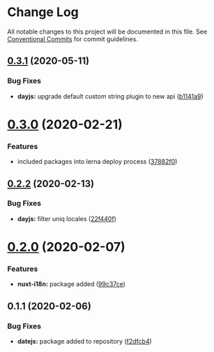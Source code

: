 # Change Log

All notable changes to this project will be documented in this file.
See [Conventional Commits](https://conventionalcommits.org) for commit guidelines.

## [0.3.1](https://github.com/awes-io/client/compare/@awes-io/dayjs@0.3.0...@awes-io/dayjs@0.3.1) (2020-05-11)


### Bug Fixes

* **dayjs:** upgrade default custom string plugin to new api ([b1141a9](https://github.com/awes-io/client/commit/b1141a9ca76ba85593660f79023a19cbf44f2ff5))





# [0.3.0](https://github.com/awes-io/client/compare/@awes-io/dayjs@0.2.2...@awes-io/dayjs@0.3.0) (2020-02-21)


### Features

* included packages into lerna deploy process ([37882f0](https://github.com/awes-io/client/commit/37882f0b5a9146595c05747eb7c827b66d13b3c1))





## [0.2.2](https://github.com/awes-io/client/compare/@awes-io/dayjs@0.2.0...@awes-io/dayjs@0.2.2) (2020-02-13)


### Bug Fixes

* **dayjs:** filter uniq locales ([22f440f](https://github.com/awes-io/client/commit/22f440f6d5aee67eec830db284b4e56cb755a27f))





# [0.2.0](https://github.com/awes-io/client/compare/@awes-io/dayjs@0.1.1...@awes-io/dayjs@0.2.0) (2020-02-07)


### Features

* **nuxt-i18n:** package added ([99c37ce](https://github.com/awes-io/client/commit/99c37ce48711f7d7557d665e1479147850fa5344))





## 0.1.1 (2020-02-06)


### Bug Fixes

* **datejs:** package added to repository ([f2dfcb4](https://git.awescode.com/awes-io/collection/commits/f2dfcb4e9163afde10617d4a20b58c502ba761be))
